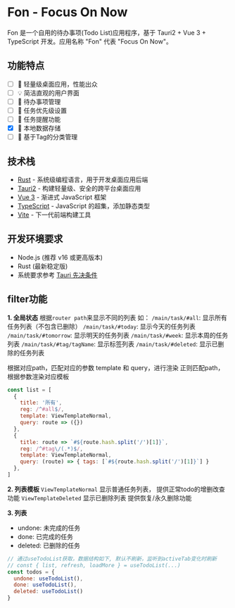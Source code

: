 # Fon - Focus On Now

Fon 是一个自用的待办事项(Todo List)应用程序，基于 Tauri2 + Vue 3 + TypeScript 开发。应用名称 "Fon" 代表 "Focus On Now"。

## 功能特点

- [ ] 🚀 轻量级桌面应用，性能出众
- [ ] 💡 简洁直观的用户界面
- [ ] 📝 待办事项管理
- [ ] 🎯 任务优先级设置
- [ ] 🔔 任务提醒功能
- [x] 💾 本地数据存储
- [ ] 📅 基于Tag的分类管理

## 技术栈
- [Rust](https://www.rust-lang.org/) - 系统级编程语言，用于开发桌面应用后端
- [Tauri2](https://tauri.app/) - 构建轻量级、安全的跨平台桌面应用
- [Vue 3](https://vuejs.org/) - 渐进式 JavaScript 框架
- [TypeScript](https://www.typescriptlang.org/) - JavaScript 的超集，添加静态类型
- [Vite](https://vitejs.dev/) - 下一代前端构建工具

## 开发环境要求

- Node.js (推荐 v16 或更高版本)
- Rust (最新稳定版)
- 系统要求参考 [Tauri 先决条件](https://tauri.app/v1/guides/getting-started/prerequisites)

## filter功能
**1. 全局状态**
根据`router path`来显示不同的列表
如：
`/main/task/#all`: 显示所有任务列表（不包含已删除）
`/main/task/#today`: 显示今天的任务列表
`/main/task/#tomorrow`: 显示明天的任务列表
`/main/task/#week`: 显示本周的任务列表
`/main/task/#tag/tagName`: 显示标签列表
`/main/task/#deleted`: 显示已删除的任务列表

根据对应path，匹配对应的参数 template 和 query，进行渲染
正则匹配path，根据参数渲染对应模板
```js
const list = [
  {
    title: '所有',
    reg: /^#all$/,
    template: ViewTemplateNormal,
    query: route => ({})
  },
  {
    title: route => `#${route.hash.split('/')[1]}`,
    reg: /^#tag\/(.*)$/,
    template: ViewTemplateNormal,
    query: (route) => { tags: [`#${route.hash.split('/')[1]}`] }
  },
]
```
**2. 列表模板**
`ViewTemplateNormal` 显示普通任务列表， 提供正常todo的增删改查功能
`ViewTemplateDeleted` 显示已删除列表 提供恢复/永久删除功能

**3. 列表**
- undone: 未完成的任务
- done: 已完成的任务
- deleted: 已删除的任务
``` js
// 通过useTodoList获取，数据结构如下, 默认不刷新，监听到activeTab变化时刷新
// const { list, refresh, loadMore } = useTodoList(...)
const todos = {
  undone: useTodoList(),
  done: useTodoList(),
  deleted: useTodoList()
}
```
